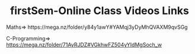 <h1 align="center">firstSem-Online Class Videos Links</h1>
Maths=> https://mega.nz/folder/y84y1awY#YAMqj3yDyMhQVAXM9qvSGg


C-Programming=> https://mega.nz/folder/71AyRJDZ#VGkhwFZ504yYIdMgSoch_w

